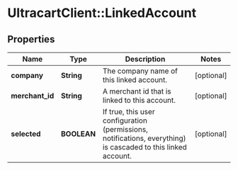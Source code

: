 # UltracartClient::LinkedAccount

## Properties
Name | Type | Description | Notes
------------ | ------------- | ------------- | -------------
**company** | **String** | The company name of this linked account. | [optional] 
**merchant_id** | **String** | A merchant id that is linked to this account. | [optional] 
**selected** | **BOOLEAN** | If true, this user configuration (permissions, notifications, everything) is cascaded to this linked account. | [optional] 


